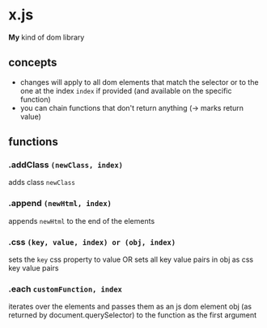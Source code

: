 # x.js
**My** kind of dom library

## concepts
- changes will apply to all dom elements that match the selector or to the one at the index ```index``` if provided (and available on the specific function)
- you can chain functions that don't return anything (-> marks return value)

## functions

### .addClass ```(newClass, index)```
adds class ```newClass```

### .append ```(newHtml, index)```
appends ```newHtml``` to the end of the elements

### .css ```(key, value, index) or (obj, index)```
sets the ```key``` css property to value OR sets all key value pairs in obj as css key value pairs

### .each ```customFunction, index```
iterates over the elements and passes them as an js dom element obj (as returned by document.querySelector) to the function as the first argument
